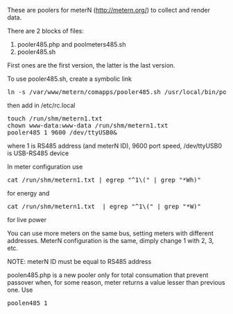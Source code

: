 These are poolers for meterN (http://metern.org/) to collect and render data.

There are 2 blocks of files:
 1. pooler485.php and poolmeters485.sh
 2. pooler485.sh

First ones are the first version, the latter is the last version.

To use pooler485.sh, create a symbolic link
<PRE>ln -s /var/www/metern/comapps/pooler485.sh /usr/local/bin/pooler485 
</PRE>
then add in /etc/rc.local
<PRE>
touch /run/shm/metern1.txt
chown www-data:www-data /run/shm/metern1.txt
pooler485 1 9600 /dev/ttyUSB0&
</PRE>
where 1 is RS485 address (and meterN ID), 9600 port speed, /dev/ttyUSB0 is USB-RS485 device

In meter configuration use
<PRE>cat /run/shm/metern1.txt | egrep "^1\(" | grep "*Wh)"</PRE>
for energy and
<PRE>cat /run/shm/metern1.txt  | egrep "^1\(" | grep "*W)"</PRE>
for live power

You can use more meters on the same bus, setting meters with different addresses.
MeterN configuration is the same, dimply change 1 with 2, 3, etc.

NOTE: meterN ID must be equal to RS485 address

poolen485.php is a new pooler only for total consumation that prevent passover when, for some reason, meter returns a value lesser than previous one.
Use
<pre>poolen485 1</pre>
